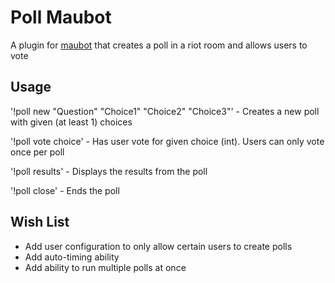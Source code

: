 # Poll Maubot
A plugin for [maubot](https://github.com/maubot/maubot) that creates a poll in a riot room and allows users to vote

## Usage
'!poll new  "Question" "Choice1" "Choice2" "Choice3"' - Creates a new poll with given (at least 1) choices

'!poll vote choice' - Has user vote for given choice (int). Users can only vote once per poll

'!poll results' - Displays the results from the poll

'!poll close' - Ends the poll


## Wish List 
- Add user configuration to only allow certain users to create polls
- Add auto-timing ability
- Add ability to run multiple polls at once
